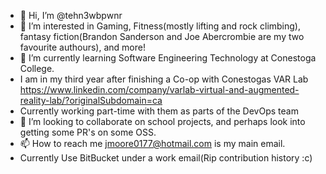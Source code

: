- 👋 Hi, I’m @tehn3wbpwnr
- 👀 I’m interested in Gaming, Fitness(mostly lifting and rock climbing), fantasy fiction(Brandon Sanderson and Joe Abercrombie are my two favourite authours), and more!
- 🌱 I’m currently learning Software Engineering Technology at Conestoga College.
-  I am in my third year after finishing a Co-op with Conestogas VAR Lab https://www.linkedin.com/company/varlab-virtual-and-augmented-reality-lab/?originalSubdomain=ca
-  Currently working part-time with them as parts of the DevOps team
- 💞️ I’m looking to collaborate on school projects, and perhaps look into getting some PR's on some OSS.
- 📫 How to reach me jmoore0177@hotmail.com is my main email.
- Currently Use BitBucket under a work email(Rip contribution history :c)

<!---
This is the beginning of my Git journey and learning software so this may all be palceholder :)
--->
